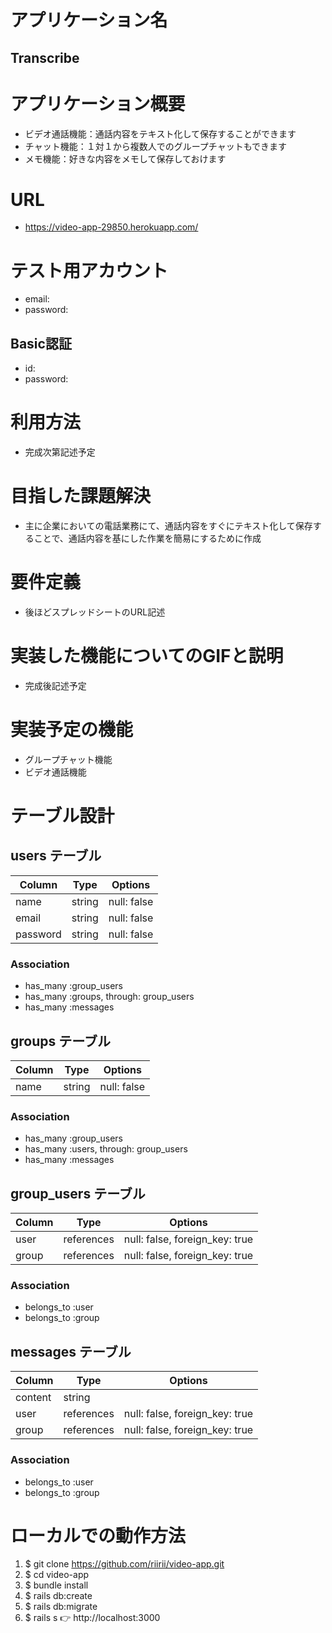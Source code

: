 # アプリケーション名
## Transcribe


# アプリケーション概要
- ビデオ通話機能：通話内容をテキスト化して保存することができます
- チャット機能：１対１から複数人でのグループチャットもできます
- メモ機能：好きな内容をメモして保存しておけます

# URL
- https://video-app-29850.herokuapp.com/


# テスト用アカウント
- email:
- password: 
## Basic認証
- id:
- password:

# 利用方法
- 完成次第記述予定

# 目指した課題解決
- 主に企業においての電話業務にて、通話内容をすぐにテキスト化して保存することで、通話内容を基にした作業を簡易にするために作成

# 要件定義
- 後ほどスプレッドシートのURL記述


# 実装した機能についてのGIFと説明	
- 完成後記述予定

# 実装予定の機能
- グループチャット機能
- ビデオ通話機能

# テーブル設計

## users テーブル

| Column   | Type   | Options     |
| -------- | ------ | ----------- |
| name     | string | null: false |
| email    | string | null: false |
| password | string | null: false |

### Association

- has_many :group_users
- has_many :groups, through: group_users
- has_many :messages

## groups テーブル

| Column | Type   | Options     |
| ------ | ------ | ----------- |
| name   | string | null: false |

### Association

- has_many :group_users
- has_many :users, through: group_users
- has_many :messages

## group_users テーブル

| Column | Type       | Options                        |
| ------ | ---------- | ------------------------------ |
| user   | references | null: false, foreign_key: true |
| group  | references | null: false, foreign_key: true |

### Association

- belongs_to :user
- belongs_to :group

## messages テーブル

| Column  | Type       | Options                        |
| ------- | ---------- | ------------------------------ |
| content | string     |                                |
| user    | references | null: false, foreign_key: true |
| group   | references | null: false, foreign_key: true |

### Association

- belongs_to :user
- belongs_to :group

# ローカルでの動作方法
1. $ git clone https://github.com/riirii/video-app.git
2. $ cd video-app
3. $ bundle install
4. $ rails db:create
5. $ rails db:migrate
6. $ rails s
👉 http://localhost:3000